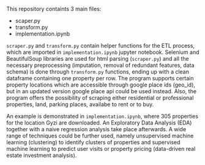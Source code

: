This repository containts 3 main files: 
- scaper.py
- transform.py
- implementation.ipynb

`scraper.py` and `transform.py` contain helper functions for the ETL process, which are imported in `implementation.ipynb` jupyter notebook. Selenium and BeautifulSoup libraries are used for html parsing (`scraper.py`) and all the necessary preprocessing (imputation, removal of redundant features, data schema) is done through `transform.py` functions, ending up with a clean dataframe containing one property per row. The program supports certain property locations which are accessible through google place ids (geo_id), but in an updated version google place api could be used instead. Also, the program offers the possibility of scraping either residential or professional properties, land, parking places, availabe to rent or to buy. 

An example is demonstrated in `implementation.ipynb`, where 305 properties for the location Gyzi are downloaded. An Exploratory Data Analysis (EDA) together with a naive regression analysis take place afterwards. A wide range of techniques could be further used, namely unsupervised machine learning (clustering) to identify clusters of properties and supervised machine learning to predict user visits or property pricing (data-driven real estate investment analysis).  







